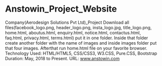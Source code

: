# Anstowin_Project_Website
Company(Aerodesign Solutions Pvt Ltd)_Project
Download all files(facebook_logo.png, header_logo.png, insta_logo.jpg, title_logo.png, home.html, aboutus.html, enquiry.html, notice.html, contactus.html, faq.html, privacy.html, terms.html) put it in one folder. Inside that folder create another folder with the name of images and inside images folder put that four images. Afterthat run home.html file on your favorite browser. Technology Used: HTML/HTML5, CSS/CSS3, W3.CSS, Pure.CSS, Bootstrap Duration: May, 2018 to Present. URL: www.anstowin.com

